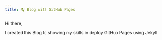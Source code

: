 ```yaml
---
title: My Blog with GitHub Pages
---
```


Hi there,

I created this Blog to showing my skills in deploy GitHub Pages using Jekyll
